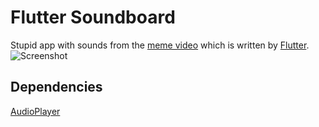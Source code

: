 # Flutter Soundboard
Stupid app with sounds from the [meme video](https://youtu.be/214rZ1SWewg) which is written by
[Flutter](https://flutter.io/).
![Screenshot](https://i.imgur.com/WdNJ0eN.png)
## Dependencies
[AudioPlayer](https://github.com/rxlabz/audioplayer)
